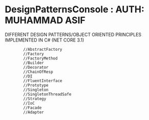 # DesignPatternsConsole : AUTH: MUHAMMAD ASIF

DIFFERENT DESIGN PATTERNS/OBJECT ORIENTED PRINCIPLES IMPLEMENTED IN C#  (NET CORE 3.1)

            //AbstractFactory
            //Factory
            //FactoryMethod
            //Builder
            //Decorator
            //ChainOfResp
            //DI
            //FluentInterface
            //Prototype
            //Singleton
            //SingletonThreadSafe
            //Strategy
            //IoC
            //Facade
            //Adapter
